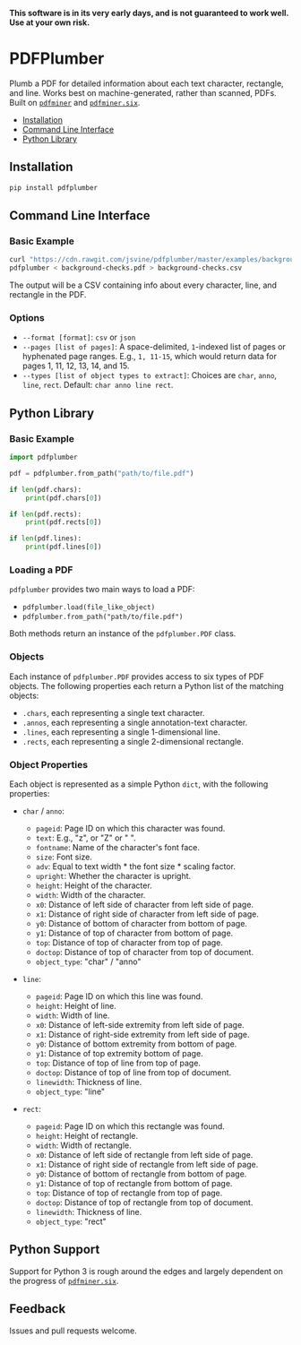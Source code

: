 __This software is in its very early days, and is not guaranteed to work well. Use at your own risk.__

# PDFPlumber

Plumb a PDF for detailed information about each text character, rectangle, and line. Works best on machine-generated, rather than scanned, PDFs. Built on [`pdfminer`](https://github.com/euske/pdfminer) and [`pdfminer.six`](https://github.com/goulu/pdfminer).

- [Installation](#installation)
- [Command Line Interface](#command-line-interface)
- [Python Library](#python-library)

## Installation

```sh
pip install pdfplumber
```

## Command Line Interface

### Basic Example

```sh
curl "https://cdn.rawgit.com/jsvine/pdfplumber/master/examples/background-checks.pdf" > background-checks.pdf
pdfplumber < background-checks.pdf > background-checks.csv
```

The output will be a CSV containing info about every character, line, and rectangle in the PDF.

### Options

- `--format [format]`: `csv` or `json`
- `--pages [list of pages]`: A space-delimited, `1`-indexed list of pages or hyphenated page ranges. E.g., `1, 11-15`, which would return data for pages 1, 11, 12, 13, 14, and 15.
- `--types [list of object types to extract]`: Choices are `char`, `anno`, `line`, `rect`. Default: `char anno line rect`.

## Python Library

### Basic Example

```python
import pdfplumber

pdf = pdfplumber.from_path("path/to/file.pdf")

if len(pdf.chars):
    print(pdf.chars[0])

if len(pdf.rects):
    print(pdf.rects[0])

if len(pdf.lines):
    print(pdf.lines[0])
```

### Loading a PDF

`pdfplumber` provides two main ways to load a PDF:

- `pdfplumber.load(file_like_object)`
- `pdfplumber.from_path("path/to/file.pdf")`

Both methods return an instance of the `pdfplumber.PDF` class.

### Objects

Each instance of `pdfplumber.PDF` provides access to six types of PDF objects. The following properties each return a Python list of the matching objects:

- `.chars`, each representing a single text character.
- `.annos`, each representing a single annotation-text character.
- `.lines`, each representing a single 1-dimensional line.
- `.rects`, each representing a single 2-dimensional rectangle.

### Object Properties

Each object is represented as a simple Python `dict`, with the following properties:

- `char` / `anno`:
    - `pageid`: Page ID on which this character was found.
    - `text`: E.g., "z", or "Z" or " ".
    - `fontname`: Name of the character's font face.
    - `size`: Font size.
    - `adv`: Equal to text width * the font size * scaling factor.
    - `upright`: Whether the character is upright.
    - `height`: Height of the character.
    - `width`: Width of the character.
    - `x0`: Distance of left side of character from left side of page.
    - `x1`: Distance of right side of character from left side of page.
    - `y0`: Distance of bottom of character from bottom of page.
    - `y1`: Distance of top of character from bottom of page.
    - `top`: Distance of top of character from top of page.
    - `doctop`: Distance of top of character from top of document.
    - `object_type`: "char" / "anno"

- `line`:
    - `pageid`: Page ID on which this line was found.
    - `height`: Height of line.
    - `width`: Width of line.
    - `x0`: Distance of left-side extremity from left side of page.
    - `x1`: Distance of right-side extremity from left side of page.
    - `y0`: Distance of bottom extremity from bottom of page.
    - `y1`: Distance of top extremity bottom of page.
    - `top`: Distance of top of line from top of page.
    - `doctop`: Distance of top of line from top of document.
    - `linewidth`: Thickness of line.
    - `object_type`: "line"

- `rect`:
    - `pageid`: Page ID on which this rectangle was found.
    - `height`: Height of rectangle.
    - `width`: Width of rectangle.
    - `x0`: Distance of left side of rectangle from left side of page.
    - `x1`: Distance of right side of rectangle from left side of page.
    - `y0`: Distance of bottom of rectangle from bottom of page.
    - `y1`: Distance of top of rectangle from bottom of page.
    - `top`: Distance of top of rectangle from top of page.
    - `doctop`: Distance of top of rectangle from top of document.
    - `linewidth`: Thickness of line.
    - `object_type`: "rect"

## Python Support

Support for Python 3 is rough around the edges and largely dependent on the progress of [`pdfminer.six`](https://github.com/goulu/pdfminer).

## Feedback

Issues and pull requests welcome.
